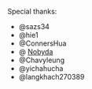 Special thanks:

* @sazs34
* @hie1
* @ConnersHua
* @ [Nobyda](https://github.com/nobyda/script.git)
* @Chavyleung
* @yichahucha
* @langkhach270389
